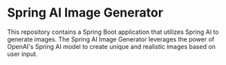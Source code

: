 # Spring AI Image Generator
This repository contains a Spring Boot application that utilizes Spring AI to generate images. The Spring AI Image Generator leverages the power of OpenAI's Spring AI model to create unique and realistic images based on user input.
